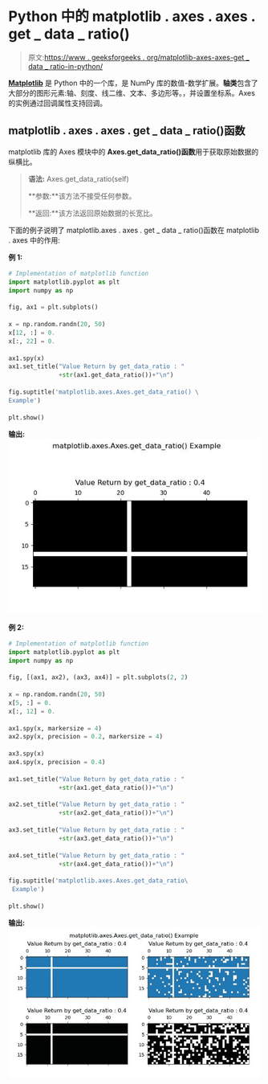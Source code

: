 # Python 中的 matplotlib . axes . axes . get _ data _ ratio()

> 原文:[https://www . geeksforgeeks . org/matplotlib-axes-axes-get _ data _ ratio-in-python/](https://www.geeksforgeeks.org/matplotlib-axes-axes-get_data_ratio-in-python/)

**[Matplotlib](https://www.geeksforgeeks.org/python-introduction-matplotlib/)** 是 Python 中的一个库，是 NumPy 库的数值-数学扩展。**轴类**包含了大部分的图形元素:轴、刻度、线二维、文本、多边形等。，并设置坐标系。Axes 的实例通过回调属性支持回调。

## matplotlib . axes . axes . get _ data _ ratio()函数

matplotlib 库的 Axes 模块中的 **Axes.get_data_ratio()函数**用于获取原始数据的纵横比。

> **语法:** Axes.get_data_ratio(self)
> 
> **参数:**该方法不接受任何参数。
> 
> **返回:**该方法返回原始数据的长宽比。

下面的例子说明了 matplotlib.axes . axes . get _ data _ ratio()函数在 matplotlib . axes 中的作用:

**例 1:**

```py
# Implementation of matplotlib function
import matplotlib.pyplot as plt
import numpy as np

fig, ax1 = plt.subplots()

x = np.random.randn(20, 50)
x[12, :] = 0.
x[:, 22] = 0.

ax1.spy(x)
ax1.set_title("Value Return by get_data_ratio : "
              +str(ax1.get_data_ratio())+"\n")

fig.suptitle('matplotlib.axes.Axes.get_data_ratio() \
Example')

plt.show()
```

**输出:**
![](img/2b4d1dad88786f8f12ab4468ba80ccc7.png)

**例 2:**

```py
# Implementation of matplotlib function
import matplotlib.pyplot as plt
import numpy as np

fig, [(ax1, ax2), (ax3, ax4)] = plt.subplots(2, 2)

x = np.random.randn(20, 50)
x[5, :] = 0.
x[:, 12] = 0.

ax1.spy(x, markersize = 4)
ax2.spy(x, precision = 0.2, markersize = 4)

ax3.spy(x)
ax4.spy(x, precision = 0.4)

ax1.set_title("Value Return by get_data_ratio : "
              +str(ax1.get_data_ratio())+"\n")

ax2.set_title("Value Return by get_data_ratio : "
              +str(ax2.get_data_ratio())+"\n")

ax3.set_title("Value Return by get_data_ratio : "
              +str(ax3.get_data_ratio())+"\n")

ax4.set_title("Value Return by get_data_ratio : "
              +str(ax4.get_data_ratio())+"\n")

fig.suptitle('matplotlib.axes.Axes.get_data_ratio\
 Example')

plt.show()
```

**输出:**
![](img/b36bcf83c2ae071c085d0545771a2bb5.png)